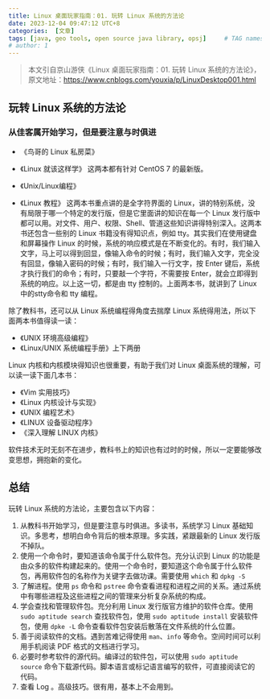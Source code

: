```yaml
---
title: Linux 桌面玩家指南：01. 玩转 Linux 系统的方法论
date: 2023-12-04 09:47:12 UTC+8
categories:  [文章]
tags: [java, geo tools, open source java library, opsj]     # TAG names should always be lowercase
# author: 1
---
```


> 本文引自京山游侠《Linux 桌面玩家指南：01. 玩转 Linux 系统的方法论》，原文地址：https://www.cnblogs.com/youxia/p/LinuxDesktop001.html

## 玩转 Linux 系统的方法论
### 从佳客属开始学习，但是要注意与时俱进

- 《鸟哥的 Linux 私房菜》
- 《Linux 就该这样学》
这两本都有针对 CentOS 7 的最新版。

- 《Unix/Linux编程》
- 《Linux 教程》
这两本书重点讲的是全字符界面的 Linux，讲的特别系统，没有局限于哪一个特定的发行版，但是它里面讲的知识在每一个 Linux 发行版中都可以用。对文件、用户、权限、Shell、管道这些知识讲得特别深入。这两本书还包含一些别的 Linux 书籍没有得知识点，例如 tty。其实我们在使用键盘和屏幕操作 Linux 的时候，系统的响应模式是在不断变化的。有时，我们输入文字，马上可以得到回显，像输入命令的时候；有时，我们输入文字，完全没有回显，像输入密码的时候；有时，我们输入一行文字，按 Enter 键后，系统才执行我们的命令；有时，只要敲一个字符，不需要按 Enter，就会立即得到系统的响应。以上这一切，都是由 tty 控制的。上面两本书，就讲到了 Linux 中的stty命令和 tty 编程。

除了教科书，还可以从 Linux 系统编程得角度去揣摩 Linux 系统得用法，所以下面两本书值得读一读：
- 《UNIX 环境高级编程》
- 《Linux/UNIX 系统编程手册》上下两册

Linux 内核和内核模块得知识也很重要，有助于我们对 Linux 桌面系统的理解，可以读一读下面几本书：
- 《Vim 实用技巧》
- 《Linux 内核设计与实现》
- 《UNIX 编程艺术》
- 《LINUX 设备驱动程序》
- 《深入理解 LINUX 内核》

软件技术无时无刻不在进步，教科书上的知识也有过时的时候，所以一定要能够改变思想，拥抱新的变化。

## 总结
玩转 Linux 系统的方法论，主要包含以下内容：
1. 从教科书开始学习，但是要注意与时俱进。多读书，系统学习 Linux 基础知识。多思考，想明白命令背后的根本原理。多实践，紧跟最新的 Linux 发行版不掉队。
2. 使用一个命令时，要知道该命令属于什么软件包。充分认识到 Linux 的功能是由众多的软件构建起来的。使用一个命令时，要知道这个命令属于什么软件包，再用软件包的名称作为关键字去做功课。需要使用 `which` 和 `dpkg -S`
3. 了解进程。使用 `ps` 命令和 `pstree` 命令查看进程和进程之间的关系。通过系统中有哪些进程及这些进程之间的管理来分析复杂系统的构成。
4. 学会查找和管理软件包。充分利用 Linux 发行版官方维护的软件仓库。使用 `sudo aptitude search` 查找软件包，使用 `sudo aptitude install` 安装软件包，使用 `dpke -L` 命令查看软件包安装后散落在文件系统的什么位置。
5. 善于阅读软件的文档。遇到苦难记得使用 `man`、`info` 等命令。空间时间可以利用手机阅读 PDF 格式的文档进行学习。
6. 必要时参考软件的源代码。编译过的软件包，可以使用 `sudo aptitude source` 命令下载源代码。脚本语言或标记语言编写的软件，可直接阅读它的代码。
7. 查看 Log 。高级技巧。很有用，基本上不会用到。

